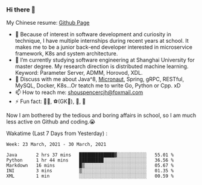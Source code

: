 ### Hi there 👋

My Chinese resume: [Github Page](https://spencercjh.github.io/resume/)

- 🔭 Because of interest in software development and curiosity in technique, I have multiple internships during recent years at school. It makes me to be a junior back-end developer interested in microservice framework, K8s and system architecture.
- 🌱 I’m currently studying software engineering at Shanghai University for master degree. My research direction is distributed machine learning. Keyword: Parameter Server, ADMM, Horovod, XDL.
- 💬 Discuss with me about Java^8, [Micronaut](http://micronaut.io/), Spring, gRPC, RESTful, MySQL, Docker, K8s...Or teatch me to write Go, Python or Cpp. xD
- 📫 How to reach me: shouspencercjh@foxmail.com
- ⚡ Fun fact: 🚴‍♂️, ⚽(GK🥅), 🏓, 🏸

Now I am bothered by the tedious and boring affairs in school, so I am much less active on Github and coding.😭

Wakatime (Last 7 Days from Yesterday) :

<!--START_SECTION:waka-->
```text
Week: 23 March, 2021 - 30 March, 2021

Java       2 hrs 37 mins   █████████████▓░░░░░░░░░░░   55.01 % 
Python     1 hr 44 mins    █████████░░░░░░░░░░░░░░░░   36.56 % 
Markdown   16 mins         █▒░░░░░░░░░░░░░░░░░░░░░░░   05.67 % 
INI        3 mins          ▒░░░░░░░░░░░░░░░░░░░░░░░░   01.35 % 
XML        1 min           ░░░░░░░░░░░░░░░░░░░░░░░░░   00.59 % 
```
<!--END_SECTION:waka-->
